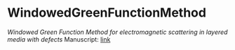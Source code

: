 # WindowedGreenFunctionMethod
*Windowed Green Function Method for electromagnetic scattering in layered media with defects*
Manuscript: [link](https://www.researchgate.net/publication/350438988_Windowed_Green_Function_Method_of_Moments_for_Electromagnetic_Scattering_by_Layered_Media)
